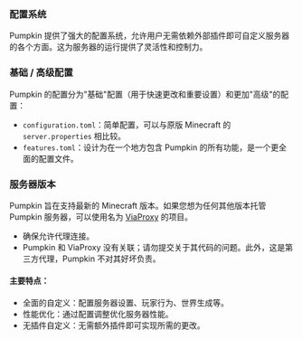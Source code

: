 ### 配置系统

Pumpkin 提供了强大的配置系统，允许用户无需依赖外部插件即可自定义服务器的各个方面。这为服务器的运行提供了灵活性和控制力。

### 基础 / 高级配置

Pumpkin 的配置分为"基础"配置（用于快速更改和重要设置）和更加"高级"的配置：

- `configuration.toml`：简单配置，可以与原版 Minecraft 的 `server.properties` 相比较。
- `features.toml`：设计为在一个地方包含 Pumpkin 的所有功能，是一个更全面的配置文件。

### 服务器版本

Pumpkin 旨在支持最新的 Minecraft 版本。如果您想为任何其他版本托管 Pumpkin 服务器，可以使用名为 [ViaProxy](https://github.com/ViaVersion/ViaProxy) 的项目。

- 确保允许代理连接。
- Pumpkin 和 ViaProxy 没有关联；请勿提交关于其代码的问题。此外，这是第三方代理，Pumpkin 不对其好坏负责。

#### 主要特点：

- 全面的自定义：配置服务器设置、玩家行为、世界生成等。
- 性能优化：通过配置调整优化服务器性能。
- 无插件自定义：无需额外插件即可实现所需的更改。 